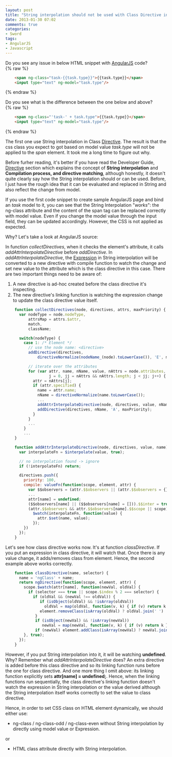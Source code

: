 ```yaml
---
layout: post
title: "String interpolation should not be used with Class Directive in AngularJS"
date: 2013-01-30 07:02
comments: true
categories:
- Sword
tags:
- AngularJS
- Javascript
---
```


[AngularJS]: http://angularjs.org
[Directive]: http://docs.angularjs.org/guide/directive
[Expression]: http://docs.angularjs.org/guide/expression

Do you see any issue in below HTML snippet with [AngularJS][] code?  
{% raw %}
``` html
    <span ng-class="task-{{task.type}}">{{task.type}}</span>
    <input type="text" ng-model="task.type"/>
```
{% endraw %}

Do you see what is the difference between the one below and above?  
{% raw %}
``` html
    <span ng-class="'task-' + task.type">{{task.type}}</span>
    <input type="text" ng-model="task.type"/>
```
{% endraw %}

The first one use String interpolation in Class [Directive][].  The result is that the css class you expect to got based on model value _task.type_ will not be applied to the _span_ element. It took me a long time to figure out why.  

Before furher reading, it's better if you have read the Developer Guide, [Directive][] section which explains the concept of **String interpolation** and **Compilation process, and directive matching**, although honestly, it doesn't quite clearly say how the String interpolation should or can be used.  Before, I just have the rough idea that it can be evaluated and replaced in String and also reflect the change from model.  

If you use the first code snippet to create sample AngularJS page and bind an _task_ model to it, you can see that the String Interpolation "_works_": the ng-class attribute and the content of the span tag can be replaced correctly with model value.  Even if you change the model value through the input field, they can be updated accordingly.  However, the CSS is not applied as expected.

Why?  Let's take a look at AngularJS source:  

In function _collectDirectives_, when it checks the element's attribute, it calls _addAttrInterpolateDirective_ before _addDirective_.  In _addAttrInterpolateDirective_, the [Expression][] in String interpolation will be converted to a new directive with compile function to watch the change and set new value to the attribute which is the class directive in this case.  There are two important things need to be aware of:  

1. A new directive is ad-hoc created before the class directive it's inspecting.  
2. The new directive's linking function is watching the expression change to update the class directive value itself.  

```javascript
    function collectDirectives(node, directives, attrs, maxPriority) {
      var nodeType = node.nodeType,
          attrsMap = attrs.$attr,
          match,
          className;

      switch(nodeType) {
        case 1: /* Element */
          // use the node name: <directive>
          addDirective(directives,
              directiveNormalize(nodeName_(node).toLowerCase()), 'E', maxPriority);

          // iterate over the attributes
          for (var attr, name, nName, value, nAttrs = node.attributes,
                   j = 0, jj = nAttrs && nAttrs.length; j < jj; j++) {
            attr = nAttrs[j];
            if (attr.specified) {
              name = attr.name;
              nName = directiveNormalize(name.toLowerCase());
              ...
              addAttrInterpolateDirective(node, directives, value, nName);
              addDirective(directives, nName, 'A', maxPriority);
            }
          }
          ...
        }
        ...
    }

    function addAttrInterpolateDirective(node, directives, value, name) {
      var interpolateFn = $interpolate(value, true);

      // no interpolation found -> ignore
      if (!interpolateFn) return;

      directives.push({
        priority: 100,
        compile: valueFn(function(scope, element, attr) {
          var $$observers = (attr.$$observers || (attr.$$observers = {}));
          ...
          attr[name] = undefined;
          ($$observers[name] || ($$observers[name] = [])).$$inter = true;
          (attr.$$observers && attr.$$observers[name].$$scope || scope).
            $watch(interpolateFn, function(value) {
              attr.$set(name, value);
            });
        })
      });
    }
```

Let's see how class directive works now.  It's at function _classDirective_.  If you put an expression in class directive, it will watch that.  Once there is any value change, it adds/removes class from element.  Hence, the second example above works correctly.  

```javascript
    function classDirective(name, selector) {
      name = 'ngClass' + name;
      return ngDirective(function(scope, element, attr) {
        scope.$watch(attr[name], function(newVal, oldVal) {
          if (selector === true || scope.$index % 2 === selector) {
            if (oldVal && (newVal !== oldVal)) {
               if (isObject(oldVal) && !isArray(oldVal))
                 oldVal = map(oldVal, function(v, k) { if (v) return k });
               element.removeClass(isArray(oldVal) ? oldVal.join(' ') : oldVal);
             }
             if (isObject(newVal) && !isArray(newVal))
                newVal = map(newVal, function(v, k) { if (v) return k });
             if (newVal) element.addClass(isArray(newVal) ? newVal.join(' ') : newVal);      }
        }, true);
      });
    }
```

However, if you put String interpolation into it, it will be watching **undefined**.  Why?  Remember what _addAttrInterpolateDirective_ does?  An extra directive is added before this class directive and so its linking function runs before the one for class directive.  And one more thing I omit above: its linking function explicitly sets **attr[name] = undefined;**.  Hence, when the linking functions run sequentially, the class directive's linking function doesn't watch the expression in String interpolation or the value derived although the String interpolation itself works correctly to set the value to class directive.  

Hence, in order to set CSS class on HTML element dynamically, we should either use:  

* ng-class / ng-class-odd / ng-class-even without String interpolation by directly using model value or Expression.

or  

* HTML class attribute directly with String interpolation.


